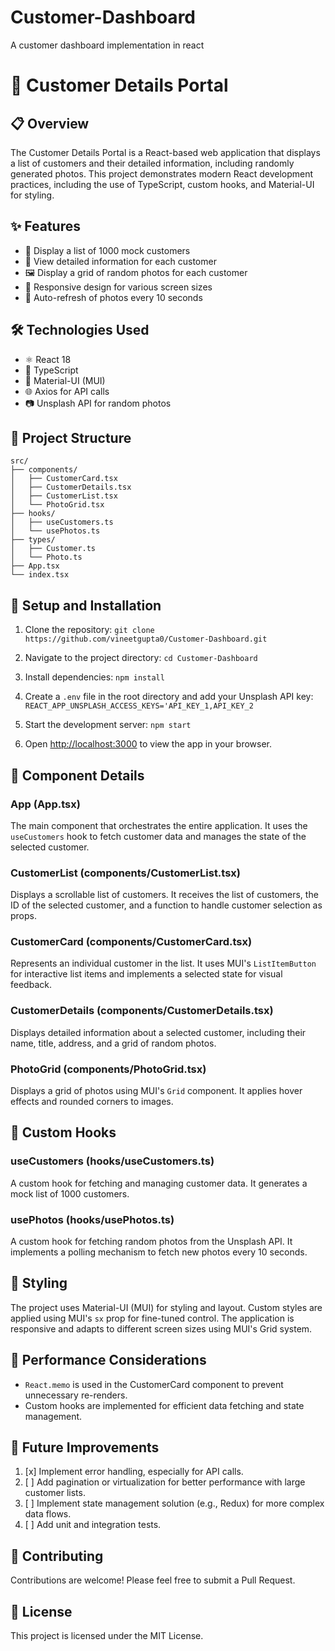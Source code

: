 # Customer-Dashboard
A customer dashboard implementation in react 

# 🏢 Customer Details Portal

## 📋 Overview

The Customer Details Portal is a React-based web application that displays a list of customers and their detailed information, including randomly generated photos. This project demonstrates modern React development practices, including the use of TypeScript, custom hooks, and Material-UI for styling.

## ✨ Features

- 📜 Display a list of 1000 mock customers
- 👤 View detailed information for each customer
- 🖼️ Display a grid of random photos for each customer
- 📱 Responsive design for various screen sizes
- 🔄 Auto-refresh of photos every 10 seconds

## 🛠️ Technologies Used

- ⚛️ React 18
- 📘 TypeScript
- 🎨 Material-UI (MUI)
- 🌐 Axios for API calls
- 📷 Unsplash API for random photos

## 📁 Project Structure


```
src/
├── components/
│   ├── CustomerCard.tsx
│   ├── CustomerDetails.tsx
│   ├── CustomerList.tsx
│   └── PhotoGrid.tsx
├── hooks/
│   ├── useCustomers.ts
│   └── usePhotos.ts
├── types/
│   ├── Customer.ts
│   └── Photo.ts
├── App.tsx
└── index.tsx
```
##  🚀 Setup and Installation

1. Clone the repository:
```git clone https://github.com/vineetgupta0/Customer-Dashboard.git```
2. Navigate to the project directory:
```cd Customer-Dashboard```
3. Install dependencies:
```npm install```

4. Create a `.env` file in the root directory and add your Unsplash API key:
```REACT_APP_UNSPLASH_ACCESS_KEYS='API_KEY_1,API_KEY_2```
5. Start the development server:
```npm start```
6. Open [http://localhost:3000](http://localhost:3000) to view the app in your browser.


## 🧩 Component Details

###  App (App.tsx)
The main component that orchestrates the entire application. It uses the `useCustomers` hook to fetch customer data and manages the state of the selected customer.

###  CustomerList (components/CustomerList.tsx)
Displays a scrollable list of customers. It receives the list of customers, the ID of the selected customer, and a function to handle customer selection as props.

###  CustomerCard (components/CustomerCard.tsx)
Represents an individual customer in the list. It uses MUI's `ListItemButton` for interactive list items and implements a selected state for visual feedback.

###  CustomerDetails (components/CustomerDetails.tsx)
Displays detailed information about a selected customer, including their name, title, address, and a grid of random photos.

###  PhotoGrid (components/PhotoGrid.tsx)
Displays a grid of photos using MUI's `Grid` component. It applies hover effects and rounded corners to images.

## 🎣 Custom Hooks

###  useCustomers (hooks/useCustomers.ts)
A custom hook for fetching and managing customer data. It generates a mock list of 1000 customers.

###  usePhotos (hooks/usePhotos.ts)
A custom hook for fetching random photos from the Unsplash API. It implements a polling mechanism to fetch new photos every 10 seconds.

## 🎨 Styling

The project uses Material-UI (MUI) for styling and layout. Custom styles are applied using MUI's `sx` prop for fine-tuned control. The application is responsive and adapts to different screen sizes using MUI's Grid system.

## 🚀 Performance Considerations

-  `React.memo` is used in the CustomerCard component to prevent unnecessary re-renders.
-  Custom hooks are implemented for efficient data fetching and state management.

## 🔮 Future Improvements

1.  [x] Implement error handling, especially for API calls.
2.  [ ] Add pagination or virtualization for better performance with large customer lists.
3.  [ ] Implement state management solution (e.g., Redux) for more complex data flows.
4.  [ ] Add unit and integration tests.

## 🤝 Contributing

Contributions are welcome! Please feel free to submit a Pull Request.

## 📄 License

This project is licensed under the MIT License.